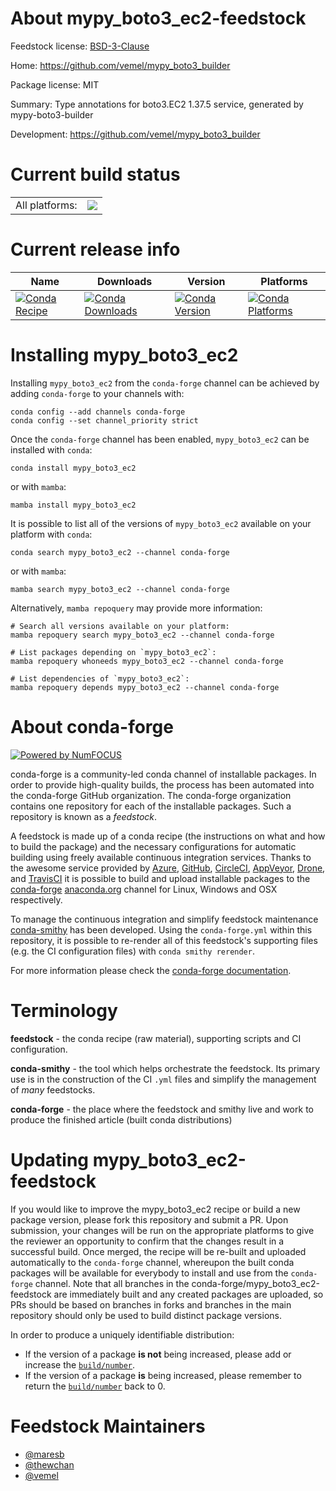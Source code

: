 About mypy_boto3_ec2-feedstock
==============================

Feedstock license: [BSD-3-Clause](https://github.com/conda-forge/mypy_boto3_ec2-feedstock/blob/main/LICENSE.txt)

Home: https://github.com/vemel/mypy_boto3_builder

Package license: MIT

Summary: Type annotations for boto3.EC2 1.37.5 service, generated by mypy-boto3-builder

Development: https://github.com/vemel/mypy_boto3_builder

Current build status
====================


<table><tr><td>All platforms:</td>
    <td>
      <a href="https://dev.azure.com/conda-forge/feedstock-builds/_build/latest?definitionId=12744&branchName=main">
        <img src="https://dev.azure.com/conda-forge/feedstock-builds/_apis/build/status/mypy_boto3_ec2-feedstock?branchName=main">
      </a>
    </td>
  </tr>
</table>

Current release info
====================

| Name | Downloads | Version | Platforms |
| --- | --- | --- | --- |
| [![Conda Recipe](https://img.shields.io/badge/recipe-mypy_boto3_ec2-green.svg)](https://anaconda.org/conda-forge/mypy_boto3_ec2) | [![Conda Downloads](https://img.shields.io/conda/dn/conda-forge/mypy_boto3_ec2.svg)](https://anaconda.org/conda-forge/mypy_boto3_ec2) | [![Conda Version](https://img.shields.io/conda/vn/conda-forge/mypy_boto3_ec2.svg)](https://anaconda.org/conda-forge/mypy_boto3_ec2) | [![Conda Platforms](https://img.shields.io/conda/pn/conda-forge/mypy_boto3_ec2.svg)](https://anaconda.org/conda-forge/mypy_boto3_ec2) |

Installing mypy_boto3_ec2
=========================

Installing `mypy_boto3_ec2` from the `conda-forge` channel can be achieved by adding `conda-forge` to your channels with:

```
conda config --add channels conda-forge
conda config --set channel_priority strict
```

Once the `conda-forge` channel has been enabled, `mypy_boto3_ec2` can be installed with `conda`:

```
conda install mypy_boto3_ec2
```

or with `mamba`:

```
mamba install mypy_boto3_ec2
```

It is possible to list all of the versions of `mypy_boto3_ec2` available on your platform with `conda`:

```
conda search mypy_boto3_ec2 --channel conda-forge
```

or with `mamba`:

```
mamba search mypy_boto3_ec2 --channel conda-forge
```

Alternatively, `mamba repoquery` may provide more information:

```
# Search all versions available on your platform:
mamba repoquery search mypy_boto3_ec2 --channel conda-forge

# List packages depending on `mypy_boto3_ec2`:
mamba repoquery whoneeds mypy_boto3_ec2 --channel conda-forge

# List dependencies of `mypy_boto3_ec2`:
mamba repoquery depends mypy_boto3_ec2 --channel conda-forge
```


About conda-forge
=================

[![Powered by
NumFOCUS](https://img.shields.io/badge/powered%20by-NumFOCUS-orange.svg?style=flat&colorA=E1523D&colorB=007D8A)](https://numfocus.org)

conda-forge is a community-led conda channel of installable packages.
In order to provide high-quality builds, the process has been automated into the
conda-forge GitHub organization. The conda-forge organization contains one repository
for each of the installable packages. Such a repository is known as a *feedstock*.

A feedstock is made up of a conda recipe (the instructions on what and how to build
the package) and the necessary configurations for automatic building using freely
available continuous integration services. Thanks to the awesome service provided by
[Azure](https://azure.microsoft.com/en-us/services/devops/), [GitHub](https://github.com/),
[CircleCI](https://circleci.com/), [AppVeyor](https://www.appveyor.com/),
[Drone](https://cloud.drone.io/welcome), and [TravisCI](https://travis-ci.com/)
it is possible to build and upload installable packages to the
[conda-forge](https://anaconda.org/conda-forge) [anaconda.org](https://anaconda.org/)
channel for Linux, Windows and OSX respectively.

To manage the continuous integration and simplify feedstock maintenance
[conda-smithy](https://github.com/conda-forge/conda-smithy) has been developed.
Using the ``conda-forge.yml`` within this repository, it is possible to re-render all of
this feedstock's supporting files (e.g. the CI configuration files) with ``conda smithy rerender``.

For more information please check the [conda-forge documentation](https://conda-forge.org/docs/).

Terminology
===========

**feedstock** - the conda recipe (raw material), supporting scripts and CI configuration.

**conda-smithy** - the tool which helps orchestrate the feedstock.
                   Its primary use is in the construction of the CI ``.yml`` files
                   and simplify the management of *many* feedstocks.

**conda-forge** - the place where the feedstock and smithy live and work to
                  produce the finished article (built conda distributions)


Updating mypy_boto3_ec2-feedstock
=================================

If you would like to improve the mypy_boto3_ec2 recipe or build a new
package version, please fork this repository and submit a PR. Upon submission,
your changes will be run on the appropriate platforms to give the reviewer an
opportunity to confirm that the changes result in a successful build. Once
merged, the recipe will be re-built and uploaded automatically to the
`conda-forge` channel, whereupon the built conda packages will be available for
everybody to install and use from the `conda-forge` channel.
Note that all branches in the conda-forge/mypy_boto3_ec2-feedstock are
immediately built and any created packages are uploaded, so PRs should be based
on branches in forks and branches in the main repository should only be used to
build distinct package versions.

In order to produce a uniquely identifiable distribution:
 * If the version of a package **is not** being increased, please add or increase
   the [``build/number``](https://docs.conda.io/projects/conda-build/en/latest/resources/define-metadata.html#build-number-and-string).
 * If the version of a package **is** being increased, please remember to return
   the [``build/number``](https://docs.conda.io/projects/conda-build/en/latest/resources/define-metadata.html#build-number-and-string)
   back to 0.

Feedstock Maintainers
=====================

* [@maresb](https://github.com/maresb/)
* [@thewchan](https://github.com/thewchan/)
* [@vemel](https://github.com/vemel/)

